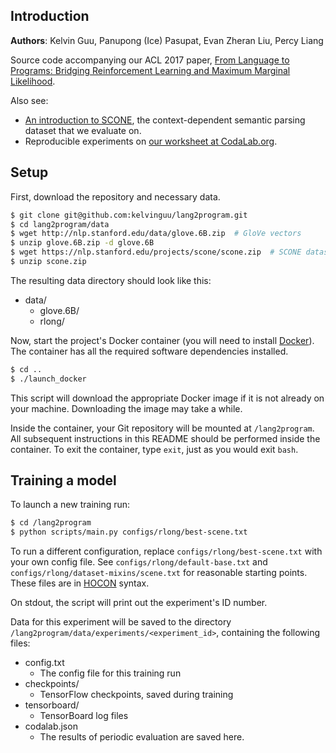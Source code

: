 ## Introduction

**Authors**: Kelvin Guu, Panupong (Ice) Pasupat, Evan Zheran Liu, Percy Liang

Source code accompanying our ACL 2017 paper,
[From Language to Programs: Bridging Reinforcement Learning and Maximum Marginal
Likelihood](https://arxiv.org/abs/1704.07926).

Also see:
- [An introduction to SCONE](https://nlp.stanford.edu/projects/scone/),
the context-dependent semantic parsing dataset that we evaluate on.
- Reproducible experiments on
[our worksheet at CodaLab.org](https://worksheets.codalab.org/worksheets/0x88c914ee1d4b4a4587a07f36f090f3e5/).

## Setup

First, download the repository and necessary data.

```bash
$ git clone git@github.com:kelvinguu/lang2program.git
$ cd lang2program/data
$ wget http://nlp.stanford.edu/data/glove.6B.zip  # GloVe vectors
$ unzip glove.6B.zip -d glove.6B
$ wget https://nlp.stanford.edu/projects/scone/scone.zip  # SCONE dataset
$ unzip scone.zip
```

The resulting data directory should look like this:

- data/
    - glove.6B/
    - rlong/

Now, start the project's Docker container (you will need to install [Docker](https://www.docker.com/what-docker)).
The container has all the required software dependencies installed.

```bash
$ cd ..
$ ./launch_docker
```

This script will download the appropriate Docker image if it is not already
on your machine. Downloading the image may take a while.

Inside the container, your Git repository will be mounted at `/lang2program`.
All subsequent instructions in this README should be performed inside
the container. To exit the container, type `exit`, just as you would
exit `bash`.


## Training a model

To launch a new training run:

```bash
$ cd /lang2program
$ python scripts/main.py configs/rlong/best-scene.txt
```

To run a different configuration, replace `configs/rlong/best-scene.txt`
with your own config file. See `configs/rlong/default-base.txt`
and `configs/rlong/dataset-mixins/scene.txt` for reasonable starting
points. These files are in [HOCON](https://github.com/typesafehub/config/blob/master/HOCON.md)
syntax.

On stdout, the script will print out the experiment's ID number.

Data for this experiment will be saved to the directory
`/lang2program/data/experiments/<experiment_id>`, containing the following
files:

- config.txt
    - The config file for this training run
- checkpoints/
    - TensorFlow checkpoints, saved during training
- tensorboard/
    - TensorBoard log files
- codalab.json
    - The results of periodic evaluation are saved here.